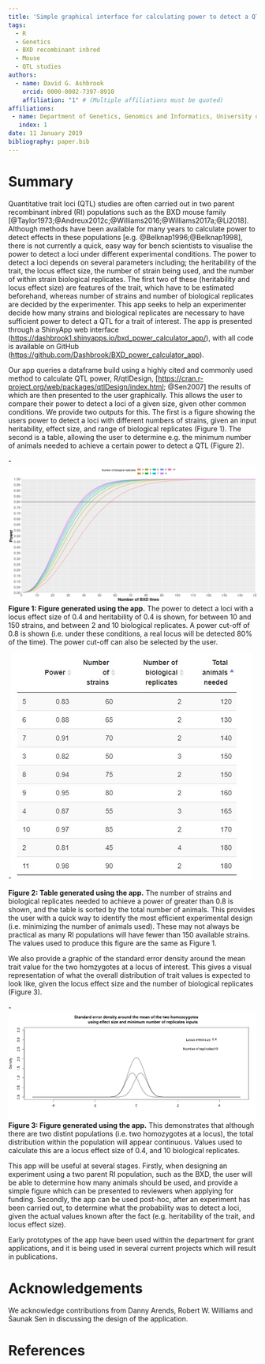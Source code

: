 ```yaml
---
title: 'Simple graphical interface for calculating power to detect a QTL in a two parent recombinent inbred population, such as the BXD family'
tags:
  - R
  - Genetics
  - BXD recombinant inbred
  - Mouse
  - QTL studies
authors:
  - name: David G. Ashbrook
    orcid: 0000-0002-7397-8910
    affiliation: "1" # (Multiple affiliations must be quoted)
affiliations:
 - name: Department of Genetics, Genomics and Informatics, University of Tennessee Health Science Center, USA
   index: 1
date: 11 January 2019
bibliography: paper.bib
---
```


# Summary

Quantitative trait loci (QTL) studies are often carried out in two parent recombinant inbred (RI) populations
such as the BXD mouse family [@Taylor1973;@Andreux2012c;@Williams2016;@Williams2017a;@Li2018]. Although methods
have been available for many years to calculate power to detect effects in these populations [e.g. @Belknap1996;@Belknap1998],
there is not currently a quick, easy way for bench scientists to visualise the power to detect a loci under different 
experimental conditions. The power to detect a loci depends on several parameters including; the heritability 
of the trait, the locus effect size, the number of  strain being used, and the number of within strain biological 
replicates. The first two of these (heritability and locus effect size) are features of the trait, which have to
be estimated beforehand, whereas number of strains and number of biological replicates are decided by the 
experimenter. This app seeks to help an experimenter decide how many strains and biological replicates are 
necessary to have sufficient power to detect a QTL for a trait of interest. The app is presented through a ShinyApp web interface (https://dashbrook1.shinyapps.io/bxd_power_calculator_app/), with all code is available on GitHub (https://github.com/Dashbrook/BXD_power_calculator_app). 

Our app queries a dataframe build using a highly cited and commonly used method to calculate QTL power, R/qtlDesign, 
[https://cran.r-project.org/web/packages/qtlDesign/index.html; @Sen2007] the results of which are then presented to the user graphically. This allows the user to compare their power to detect a loci of a given size, given other common conditions. We provide two outputs for this. The first is a figure showing the users power to detect a loci with different numbers of 
strains, given an input heritability, effect size, and range of biological replicates (Figure 1). The second is a table,
allowing the user to determine e.g. the minimum number of animals needed to achieve a certain power to detect
a QTL (Figure 2).

-![Figure 1](Figure_1.png) **Figure 1: Figure generated using the app.** The power to detect a loci with a locus effect size
of 0.4 and heritability of 0.4 is shown, for between 10 and 150 strains, and between 2 and 10 biological replicates. A power cut-off of 0.8 is shown (i.e. under these conditions, a real locus will be detected 80% of the time). The power cut-off can also be selected by the user. 


-![Figure 2](Figure_2.JPG) 

**Figure 2: Table generated using the app.** The number of strains and biological replicates needed to achieve a power of greater than 0.8 is shown, and the table is sorted by the total number of animals. This provides the user with a quick way to identify the most efficient experimental design (i.e. minimizing the number of animals used). These may not always be practical as many RI populations will have fewer than 150 available strains. The values used to produce this figure are the same as Figure 1. 


We also provide a graphic of the standard error density around the mean trait value for the two homzygotes 
at a locus of interest. This gives a visual representation of what the overall distribution of trait values
is expected to look like, given the locus effect size and the number of biological replicates (Figure 3). 

-![Figure 3](Figure_3.png) **Figure 3: Figure generated using the app.** This demonstrates that although there are two distint populations (i.e. two homozygotes at a locus), the total distribution within the population will appear continuous. Values used to calculate this are a locus effect size of 0.4, and 10 biological replicates. 


This app will be useful at several stages. Firstly, when designing an experiment using a two parent RI population, such as the BXD, the user will be able to determine how many animals should be used, and provide a simple figure which can
be presented to reviewers when applying for funding. Secondly, the app can be used post-hoc, after an experiment has been carried out, to determine what the probability was to detect a loci, given the actual values known after the fact 
(e.g. heritability of the trait, and locus effect size). 

Early prototypes of the app have been used within the department for grant applications, and it is being
used in several current projects which will result in publications. 


# Acknowledgements

We acknowledge contributions from Danny Arends, Robert W. Williams and Śaunak Sen in discussing the design of the application.

# References
